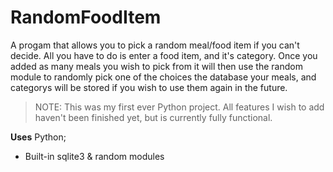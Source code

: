 # RandomFoodItem
A progam that allows you to pick a random meal/food item if you can't decide. All you have to do is enter a food item, and it's category. Once you added as many meals you wish to pick from it will then use the random module to randomly pick one of the choices the database your meals, and categorys will be stored if you wish to use them again in the future.

> NOTE: This was my first ever Python project. All features I wish to add haven't been finished yet, but is currently fully functional.

**Uses**
Python;
- Built-in sqlite3 & random modules
